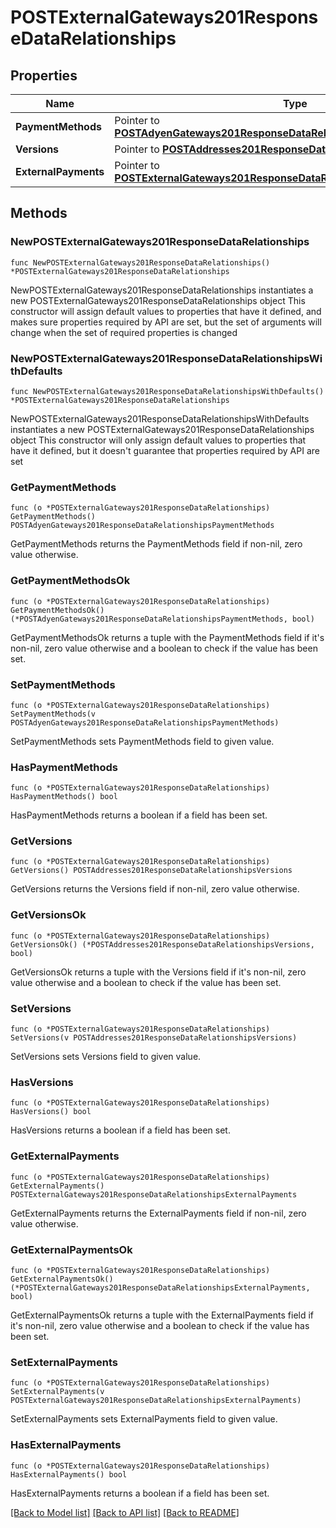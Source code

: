 # POSTExternalGateways201ResponseDataRelationships

## Properties

Name | Type | Description | Notes
------------ | ------------- | ------------- | -------------
**PaymentMethods** | Pointer to [**POSTAdyenGateways201ResponseDataRelationshipsPaymentMethods**](POSTAdyenGateways201ResponseDataRelationshipsPaymentMethods.md) |  | [optional] 
**Versions** | Pointer to [**POSTAddresses201ResponseDataRelationshipsVersions**](POSTAddresses201ResponseDataRelationshipsVersions.md) |  | [optional] 
**ExternalPayments** | Pointer to [**POSTExternalGateways201ResponseDataRelationshipsExternalPayments**](POSTExternalGateways201ResponseDataRelationshipsExternalPayments.md) |  | [optional] 

## Methods

### NewPOSTExternalGateways201ResponseDataRelationships

`func NewPOSTExternalGateways201ResponseDataRelationships() *POSTExternalGateways201ResponseDataRelationships`

NewPOSTExternalGateways201ResponseDataRelationships instantiates a new POSTExternalGateways201ResponseDataRelationships object
This constructor will assign default values to properties that have it defined,
and makes sure properties required by API are set, but the set of arguments
will change when the set of required properties is changed

### NewPOSTExternalGateways201ResponseDataRelationshipsWithDefaults

`func NewPOSTExternalGateways201ResponseDataRelationshipsWithDefaults() *POSTExternalGateways201ResponseDataRelationships`

NewPOSTExternalGateways201ResponseDataRelationshipsWithDefaults instantiates a new POSTExternalGateways201ResponseDataRelationships object
This constructor will only assign default values to properties that have it defined,
but it doesn't guarantee that properties required by API are set

### GetPaymentMethods

`func (o *POSTExternalGateways201ResponseDataRelationships) GetPaymentMethods() POSTAdyenGateways201ResponseDataRelationshipsPaymentMethods`

GetPaymentMethods returns the PaymentMethods field if non-nil, zero value otherwise.

### GetPaymentMethodsOk

`func (o *POSTExternalGateways201ResponseDataRelationships) GetPaymentMethodsOk() (*POSTAdyenGateways201ResponseDataRelationshipsPaymentMethods, bool)`

GetPaymentMethodsOk returns a tuple with the PaymentMethods field if it's non-nil, zero value otherwise
and a boolean to check if the value has been set.

### SetPaymentMethods

`func (o *POSTExternalGateways201ResponseDataRelationships) SetPaymentMethods(v POSTAdyenGateways201ResponseDataRelationshipsPaymentMethods)`

SetPaymentMethods sets PaymentMethods field to given value.

### HasPaymentMethods

`func (o *POSTExternalGateways201ResponseDataRelationships) HasPaymentMethods() bool`

HasPaymentMethods returns a boolean if a field has been set.

### GetVersions

`func (o *POSTExternalGateways201ResponseDataRelationships) GetVersions() POSTAddresses201ResponseDataRelationshipsVersions`

GetVersions returns the Versions field if non-nil, zero value otherwise.

### GetVersionsOk

`func (o *POSTExternalGateways201ResponseDataRelationships) GetVersionsOk() (*POSTAddresses201ResponseDataRelationshipsVersions, bool)`

GetVersionsOk returns a tuple with the Versions field if it's non-nil, zero value otherwise
and a boolean to check if the value has been set.

### SetVersions

`func (o *POSTExternalGateways201ResponseDataRelationships) SetVersions(v POSTAddresses201ResponseDataRelationshipsVersions)`

SetVersions sets Versions field to given value.

### HasVersions

`func (o *POSTExternalGateways201ResponseDataRelationships) HasVersions() bool`

HasVersions returns a boolean if a field has been set.

### GetExternalPayments

`func (o *POSTExternalGateways201ResponseDataRelationships) GetExternalPayments() POSTExternalGateways201ResponseDataRelationshipsExternalPayments`

GetExternalPayments returns the ExternalPayments field if non-nil, zero value otherwise.

### GetExternalPaymentsOk

`func (o *POSTExternalGateways201ResponseDataRelationships) GetExternalPaymentsOk() (*POSTExternalGateways201ResponseDataRelationshipsExternalPayments, bool)`

GetExternalPaymentsOk returns a tuple with the ExternalPayments field if it's non-nil, zero value otherwise
and a boolean to check if the value has been set.

### SetExternalPayments

`func (o *POSTExternalGateways201ResponseDataRelationships) SetExternalPayments(v POSTExternalGateways201ResponseDataRelationshipsExternalPayments)`

SetExternalPayments sets ExternalPayments field to given value.

### HasExternalPayments

`func (o *POSTExternalGateways201ResponseDataRelationships) HasExternalPayments() bool`

HasExternalPayments returns a boolean if a field has been set.


[[Back to Model list]](../README.md#documentation-for-models) [[Back to API list]](../README.md#documentation-for-api-endpoints) [[Back to README]](../README.md)


